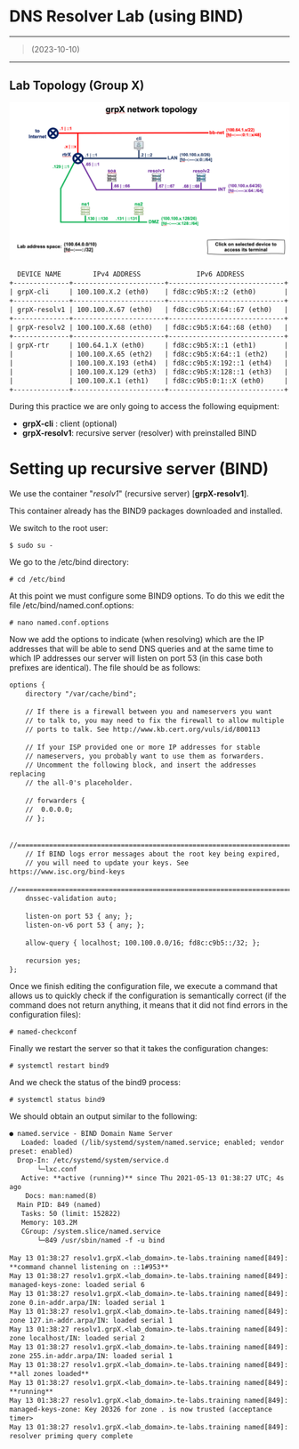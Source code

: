 # DNS Resolver Lab (using BIND)

------

> (2023-10-10) 

------



## Lab Topology (Group X) 



![lab-topo-resolver-authoritative](./DNS-Resolver_Lab_script-pics/grpX_network_topology.png)



```
  DEVICE NAME        IPv4 ADDRESS              IPv6 ADDRESS
+--------------+-----------------------+-----------------------------+
| grpX-cli     | 100.100.X.2 (eth0)    | fd8c:c9b5:X::2 (eth0)       |
+--------------+-----------------------+-----------------------------+
| grpX-resolv1 | 100.100.X.67 (eth0)   | fd8c:c9b5:X:64::67 (eth0)   |
+--------------+-----------------------+-----------------------------+
| grpX-resolv2 | 100.100.X.68 (eth0)   | fd8c:c9b5:X:64::68 (eth0)   |
+--------------+-----------------------+-----------------------------+
| grpX-rtr     | 100.64.1.X (eth0)     | fd8c:c9b5:X::1 (eth1)       |
|              | 100.100.X.65 (eth2)   | fd8c:c9b5:X:64::1 (eth2)    |
|              | 100.100.X.193 (eth4)  | fd8c:c9b5:X:192::1 (eth4)   |
|              | 100.100.X.129 (eth3)  | fd8c:c9b5:X:128::1 (eth3)   |
|              | 100.100.X.1 (eth1)    | fd8c:c9b5:0:1::X (eth0)     |
+--------------+-----------------------+-----------------------------+
```

During this practice we are only going to access the following equipment:

* **grpX-cli** : client (optional)
* **grpX-resolv1**: recursive server (resolver) with preinstalled BIND



# Setting up recursive server (BIND)

We use the container "*resolv1*" (recursive server) [**grpX-resolv1**].

This container already has the BIND9 packages downloaded and installed.

We switch to the root user:

```
$ sudo su -
```

We go to the /etc/bind directory:

```
# cd /etc/bind
```

At this point we must configure some BIND9 options.
To do this we edit the file /etc/bind/named.conf.options:

```
# nano named.conf.options
```

Now we add the options to indicate (when resolving) which are the IP addresses that will be able to send DNS queries and at the same time to which IP addresses our server will listen on port 53 (in this case both prefixes are identical). The file should be as follows:

```
options {
	directory "/var/cache/bind";

	// If there is a firewall between you and nameservers you want
	// to talk to, you may need to fix the firewall to allow multiple
	// ports to talk. See http://www.kb.cert.org/vuls/id/800113

	// If your ISP provided one or more IP addresses for stable 
	// nameservers, you probably want to use them as forwarders.  
	// Uncomment the following block, and insert the addresses replacing 
	// the all-0's placeholder.

	// forwarders {
	// 	0.0.0.0;
	// };

	//========================================================================
	// If BIND logs error messages about the root key being expired,
	// you will need to update your keys. See https://www.isc.org/bind-keys
	//========================================================================
	dnssec-validation auto;

	listen-on port 53 { any; };
	listen-on-v6 port 53 { any; };
	
	allow-query { localhost; 100.100.0.0/16; fd8c:c9b5::/32; };

	recursion yes;
};
```

Once we finish editing the configuration file, we execute a command that allows us to quickly check if the configuration is semantically correct (if the command does not return anything, it means that it did not find errors in the configuration files):

```
# named-checkconf
```

Finally we restart the server so that it takes the configuration changes:

```
# systemctl restart bind9
```

And we check the status of the bind9 process:

```
# systemctl status bind9
```

We should obtain an output similar to the following:

```
● named.service - BIND Domain Name Server
   Loaded: loaded (/lib/systemd/system/named.service; enabled; vendor preset: enabled)
  Drop-In: /etc/systemd/system/service.d
       └─lxc.conf
   Active: **active (running)** since Thu 2021-05-13 01:38:27 UTC; 4s ago
    Docs: man:named(8)
  Main PID: 849 (named)
   Tasks: 50 (limit: 152822)
   Memory: 103.2M
   CGroup: /system.slice/named.service
       └─849 /usr/sbin/named -f -u bind

May 13 01:38:27 resolv1.grpX.<lab_domain>.te-labs.training named[849]: **command channel listening on ::1#953**
May 13 01:38:27 resolv1.grpX.<lab_domain>.te-labs.training named[849]: managed-keys-zone: loaded serial 6
May 13 01:38:27 resolv1.grpX.<lab_domain>.te-labs.training named[849]: zone 0.in-addr.arpa/IN: loaded serial 1
May 13 01:38:27 resolv1.grpX.<lab_domain>.te-labs.training named[849]: zone 127.in-addr.arpa/IN: loaded serial 1
May 13 01:38:27 resolv1.grpX.<lab_domain>.te-labs.training named[849]: zone localhost/IN: loaded serial 2
May 13 01:38:27 resolv1.grpX.<lab_domain>.te-labs.training named[849]: zone 255.in-addr.arpa/IN: loaded serial 1
May 13 01:38:27 resolv1.grpX.<lab_domain>.te-labs.training named[849]: **all zones loaded**
May 13 01:38:27 resolv1.grpX.<lab_domain>.te-labs.training named[849]: **running**
May 13 01:38:27 resolv1.grpX.<lab_domain>.te-labs.training named[849]: managed-keys-zone: Key 20326 for zone . is now trusted (acceptance timer>
May 13 01:38:27 resolv1.grpX.<lab_domain>.te-labs.training named[849]: resolver priming query complete
```

 

